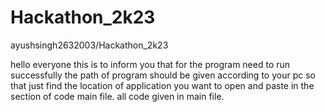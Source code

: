# Hackathon_2k23
ayushsingh2632003/Hackathon_2k23

hello everyone this is to inform you that for the program need to run successfully the path of program should be given according to your pc so that just find the location of application you want to open and paste in the section of code  main file.
all code given in main file.

